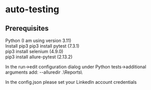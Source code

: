 # auto-testing

## Prerequisites
Python (I am using version 3.11)  
Install pip3
pip3 install pytest (7.3.1)  
pip3 install selenium (4.9.0)  
pip3 install allure-pytest (2.13.2)  

In the run->edit configuration dialog under Python tests->additional arguments add: --alluredir .\Reports\  

In the config.json please set your LinkedIn account credentials  



